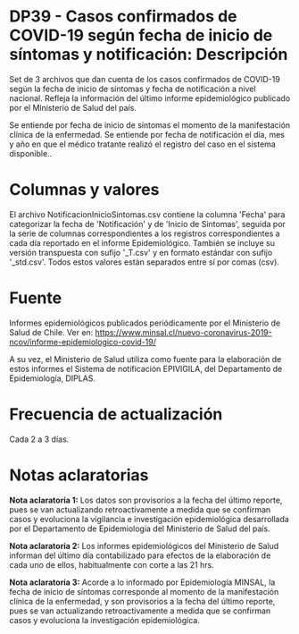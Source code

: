 # DP39 - Casos confirmados de COVID-19 según fecha de inicio de síntomas y notificación: Descripción
Set de 3 archivos que dan cuenta de los casos confirmados de COVID-19 según la fecha de inicio de síntomas y fecha de notificación a nivel nacional. Refleja la información del último informe epidemiológico publicado por el Ministerio de Salud del país.

Se entiende por fecha de inicio de síntomas el momento de la manifestación clínica de la enfermedad. Se entiende por fecha de notificación el día, mes y año en que el médico tratante realizó el registro del caso en el sistema disponible.. 

# Columnas y valores
El archivo NotificacionInicioSintomas.csv contiene la columna 'Fecha' para categorizar la fecha de 'Notificación' y de 'Inicio de Sintomas', seguida por la serie de columnas correspondientes a los registros correspondientes a cada día reportado en el informe Epidemiológico. También se incluye su versión transpuesta con sufijo '_T.csv' y en formato estándar con sufijo '_std.csv'. Todos estos valores están separados entre sí por comas (csv).

# Fuente
Informes epidemiológicos publicados periódicamente por el Ministerio de Salud de Chile. Ver en:
https://www.minsal.cl/nuevo-coronavirus-2019-ncov/informe-epidemiologico-covid-19/

A su vez, el Ministerio de Salud utiliza como fuente para la elaboración de estos informes el Sistema de notificación EPIVIGILA, del Departamento de Epidemiología, DIPLAS. 

# Frecuencia de actualización

Cada 2 a 3 días. 

# Notas aclaratorias

**Nota aclaratoria 1:** Los datos son provisorios a la fecha del último reporte, pues se van actualizando retroactivamente a medida que se confirman casos y evoluciona la vigilancia e investigación epidemiológica desarrollada por el Departamento de Epidemiología del Ministerio de Salud del país.

**Nota aclaratoria 2:** Los informes epidemiológicos del Ministerio de Salud informan del último día contabilizado para efectos de la elaboración de cada uno de ellos, habitualmente con corte a las 21 hrs. 

**Nota aclaratoria 3:** Acorde a lo informado por Epidemiología MINSAL, la fecha de inicio de síntomas corresponde al momento de la manifestación clínica de la enfermedad, y son provisorios a la fecha del último reporte, pues se van actualizando retroactivamente a medida que se confirman casos y evoluciona la investigación epidemiológica.
